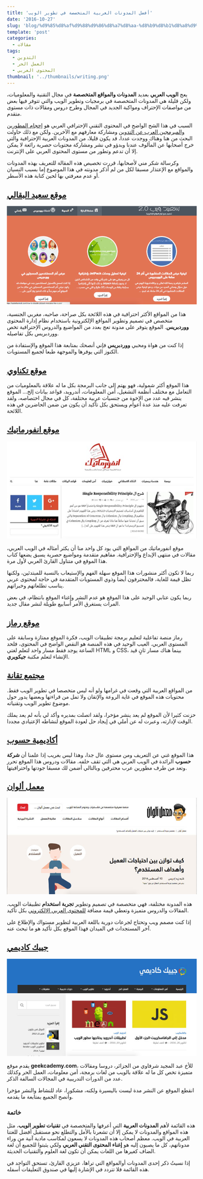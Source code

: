 ```yaml
---
title: 'أفضل المدونات العربية المتخصصة في تطوير الويب'
date: '2016-10-27'
slug: 'blog/%d9%85%d8%af%d9%88%d9%86%d8%a7%d8%aa-%d8%b9%d8%b1%d8%a8%d9%8a%d8%a9-%d9%85%d8%aa%d8%ae%d8%b5%d8%b5%d8%a9-%d8%aa%d8%b7%d9%88%d9%8a%d8%b1-%d8%a7%d9%84%d9%88%d9%8a%d8%a8'
template: 'post'
categories:
  - مقالات
tags:
  - التدوين
  - العمل الحر
  - المحتوى العربي
thumbnail: '../thumbnails/writing.png'
---
```


يعج **الويب العربي** بعديد **المدونات والمواقع المتخصصة** في مجال التقنية والمعلوميات، ولكن قليلة هي المدونات المتخصصة في برمجيات وتطوير الويب والتي تتوفر فيها بعض من مواصفات الإحتراف ومواكبة الجديد في المجال وطرح دروس ومقالات ذات مستوى متقدم.

السبب في هذا الشح الواضح في المحتوى التقني الإحترافي العربي هو [إحجام المطورين والمبرمجين العرب عن التدوين](http://www.tutomena.com/blog/%d8%a7%d9%84%d9%85%d8%a8%d8%b1%d9%85%d8%ac%d9%88%d9%86-%d8%a7%d9%84%d8%b9%d8%b1%d8%a8-%d9%84%d8%a7-%d9%8a%d8%af%d9%88%d9%86%d9%88%d9%86/) ومشاركة معارفهم مع الآخرين. ولكن مع ذلك حاولت البحث من هنا وهناك ووجدت عددا، قد يكون قليلا، من المدونات العربية الإحترافية والتي خرج أصحابها عن المألوف عندنا وبدؤو في نشر ومشاركة محتويات حصرية رائعة لا يمكن إلا أن تدعم وتطور من مستوى المحتوى العربي على الإنترنت.

وكرسالة شكر مني لأصحابها، قررت تخصيص هذه المقالة للتعريف بهذه المدونات والمواقع مع الإعتذار مسبقا لكل من لم أذكر مدونته في هذا الموضوع إما بسبب النسيان أو عدم معرفتي بها لحين كتابة هذه الأسطر.

## [موقع سعيد البقالي](https://saidelbakkali.com)

[![موقع سعيد البقالي](../images/saidelbakkali.jpg)](../images/saidelbakkali.jpg)

هذا من المواقع الأكثر احترافية في هذه اللائحة بكل صراحة، صاحبه، مغربي الجنسية، متخصص في تصميم وتطوير المواقع الإلكترونية باستخدام نظام إدارة المحتوى **ووردبريس**. الموقع يتوفر على مدونة تعج بعدد من المواضيع والدروس الإحترافية تخص ووردبريس بكل تفاصيله.

إذا كنت من هواة ومحبي **ووردبريس** فإني أنصحك بمتابعة هذا الموقع والإستفادة من الكنوز التي يوفرها والموجهة طبعا لجميع المستويات.

## [موقع تكناوي](http://technawi.net/)

هذا الموقع أكثر شمولية، فهو يهتم إلى جانب البرمجة بكل ما له علاقة بالمعلوميات من التعامل مع مختلف أنظمة التشغيل، أمن المعلومات، أندرويد، قواعد بيانات إلخ... الموقع ينشر فيه عدد من الإخوة من جنسيات عربية مختلفة، كل في مجال اختصاصه، ولقد تعرفت عليه منذ عدة أعوام ويستحق بكل تأكيد أن يكون من ضمن الحاضرين في هذه اللائحة.

## [موقع انفورماتيك](http://informatic-ar.com/)

[![موقع انفورماتيك](../images/informatic-ar.jpg)](../images/informatic-ar.jpg)

موقع انفورماتيك من المواقع التي يود كل واحد منا أن يكثر أمثاله في الويب العربي، مقالات في منتهى الإبداع والإحترافية. مفاهيم متقدمة ومواضيع حصرية يسبق يضعها كتاب هذا الموقع في متناول القارئ العربي لأول مرة.

ربما لا تكون أكثر منشورات هذا الموقع سهلة الفهم والإستيعاب بالنسبة للمبتدئين، ولكنها تظل قيمة للغاية، فالمحترفون أيضا وذوي المستويات المتقدمة في حاجة لمحتوى عربي يناسب تطلعاتهم وخبراتهم.

ربما يكون عتابي الوحيد على هذا الموقع هو عدم النشر وإغناء الموقع بانتظام، في بعض المرات يستغرق الأمر أسابيع طويلة لنشر مقال جديد.

## [موقع رماز](http://www.remmaz.com/)

رماز منصة تفاعلية لتعليم برمجة تطبيقات الويب، فكرة الموقع ممتازة وسابقة على المستوى العربي. العيب الوحيد في هذه المنصة هو النقص الواضح في المحتوى، فلحد الساعة يوجد فقط مسار واحد لتعلم لغتي HTML و CSS، بينما هناك مسار ثانٍ قيد الإنشاء لتعلم مكتبة **جيكويري**.

## [مجتمع تقانة](http://taqana.net/)

من المواقع العربية التي وقعت في غرامها ولو أنه ليس متخصصا في تطوير الويب فقط. محتويات هذه الموقع في غاية الروعة والإتقان ولا تمل من قراءتها وبعضها يدور حول موضوع تطوير الويب وتقنياته.

حزنت كثيرا لأن الموقع لم يعد ينشر مؤخرا، ولقد اتصلت بمديره وأكد لي بأنه لم يعد يملك الوقت لإدارته، وعبرت له عن أملي في إيجاد حل لعودة الموقع لنشاطه الإعتيادي مجددا.

## [أكاديمية حسوب](https://academy.hsoub.com)

هذا الموقع غني عن التعريف ومن مستوى عال جدا، وهذا ليس بغريب إذا علمنا أن **شركة حسوب** الرائدة في الويب العربي هي التي تقف خلفه. مقالات ودروس هذا الموقع تحرر وتعد من طرف مطورين عرب محترفين وبالتالي أضمن لك مسبقا جودتها واحترافيتها.

## [معمل ألوان](http://www.colorslab.net/)

[![معمل ألوان](../images/colorslab.jpg)](../images/colorslab.jpg)

هذه المدونة مختلفة، فهي متخصصة في تصميم وتطوير **تجربة استخدام** تطبيقات الويب. المقالات والدروس متميزة وتعطي قيمة مضافة [للمحتوى العربي الإلكتروني](http://www.tutomena.com/blog/arabic-content-on-the-web/) بكل تأكيد.

إذا كنت مصمم ويب وتحتاج لجرعات دورية باللغة العربية لتطوير مستواك والإطلاع على آخر المستجدات في الميدان فهذا الموقع بكل تأكيد هو ما تبحث عنه.

## [جييك كاديمي](http://www.geekcademy.com/)

[![موقع جييك كاديمي](../images/geekcademy.jpg)](../images/geekcademy.jpg)

يقدم موقع **geekcademy.com**، للأخ عبد المجيد شرفاوي من الجزائر، دروسا ومقالات متميزة تخص كل ما له علاقة بالويب من لغات برمجة، أمن معلومات، العمل الحر وكذلك عدد من الدورات التدريبية في المجالات السالفة الذكر.

انقطع الموقع عن النشر مدة ليست باليسيرة ولكنه، مشكورا، عاد للنشاط والنشر مؤخرا وأنصح الجميع بمتابعة ما يقدمه.

### خاتمة

هذه القائمة لأهم **المدونات العربية** التي أعرفها والمتخصصة في **تقنيات تطوير الويب**، مثل هذه المواقع والمدونات لا يمكن إلا أن تشعرنا بالأمل والتطلع نحو مستقبل أفضل للغتنا العربية في الويب. معظم أصحاب هذه المدونات لا يسعون لمكاسب مادية آنية من وراء مدوناتهم، كل ما يصبون إليه هو **إغناء المحتوى التقني العربي** ولكي يثبتوا للجميع أن لغة الضاف كغيرها من اللغات يمكن أن تكون لغة العلوم والتقنيات الحديثة.

إذا نسيتُ ذكر إحدى المدونات أوالمواقع التي تراها، عزيزي القارئ، تستحق التواجد في هذه القائمة فلا تتردد في الإشارة إليها في صندوق التعليقات أسفله.
